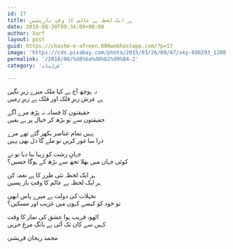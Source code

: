 ```yaml
---
id: 17
title: ہر ایک لحظہ ہے عالم کا وقتِ بازپسیں
date: 2018-08-30T09:34:09+00:00
author: Xarf
layout: post
guid: https://chashm-e-afreen.000webhostapp.com/?p=17
image: 'https://cdn.pixabay.com/photo/2015/03/26/09/47/sky-690293_1280.jpg'
permalink: '/2018/08/%d8%ba%d8%b2%d9%84-2'
category: 'غزلیات'

---
```


<span style="font-family: Mehr;">نہ پوچھ آج ہے کیا ملک میرے زیرِ نگیں</span>  
<span style="font-family: Mehr;">ہے عرش زیرِ فلک اور فلک ہے زیرِ زمیں</span>

<span style="font-family: Mehr;">حقیقتوں کا فسانہ نہ پڑھ مرے آگے</span>  
<span style="font-family: Mehr;">حقیقتوں سے تو بڑھ کر خیال پر ہے یقیں</span>

<span style="font-family: Mehr;">یہیں تمام عناصر بکھر گئے تھے مرے</span>  
<span style="font-family: Mehr;">ذرا سا غور کریں تو ملے گا دل بھی یہیں</span>

<span style="font-family: Mehr;">جہانِ زشت کو زیبا بنا دیا تو نے</span>  
<span style="font-family: Mehr;">کوئی جہاں میں بھلا تجھ سے بڑھ کے ہوگا حسیں؟</span>

<span style="font-family: Mehr;">ہر ایک لحظہ نئی طرز کا ہے نغمۂ کن</span>  
<span style="font-family: Mehr;">ہر ایک لحظہ ہے عالم کا وقتِ باز پسیں</span>

<span style="font-family: Mehr;">تخیلات کی دولت ہے میرے پاس ابھی</span>  
<span style="font-family: Mehr;">تو خود کو کیسے کہوں میں غریب اور مسکیں؟</span>

<span style="font-family: Mehr;">اٹھو، قریب ہوا عشق کی نماز کا وقت</span>  
<span style="font-family: Mehr;">کہیں سے کان تک آئی ہے بانگِ مرغِ حزیں</span>

<span style="font-family: Mehr;">محمد ریحان قریشی</span>
